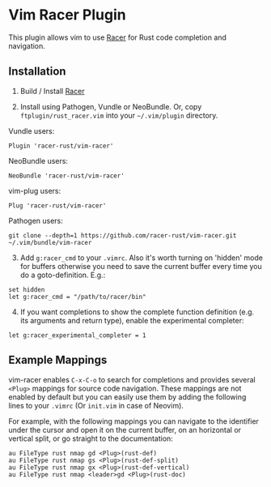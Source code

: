 # Vim Racer Plugin

This plugin allows vim to use [Racer](http://github.com/phildawes/racer) for Rust code completion and navigation.

## Installation

1. Build / Install [Racer](http://github.com/phildawes/racer)

2. Install using Pathogen, Vundle or NeoBundle. Or, copy `ftplugin/rust_racer.vim` into your `~/.vim/plugin` directory.

  Vundle users:
  ```
  Plugin 'racer-rust/vim-racer'
  ```

  NeoBundle users:
  ```
  NeoBundle 'racer-rust/vim-racer'
  ```
  
  vim-plug users:
  ```
  Plug 'racer-rust/vim-racer'
  ```
  
  Pathogen users:
  ```
  git clone --depth=1 https://github.com/racer-rust/vim-racer.git ~/.vim/bundle/vim-racer
  ```

3. Add `g:racer_cmd` to your `.vimrc`. Also it's worth turning on 'hidden' mode for buffers otherwise you need to save the current buffer every time you do a goto-definition. E.g.:

  ```
  set hidden
  let g:racer_cmd = "/path/to/racer/bin"
  ```

4. If you want completions to show the complete function definition (e.g. its arguments and return type), enable the experimental completer:

  ```
  let g:racer_experimental_completer = 1
  ```

## Example Mappings

vim-racer enables `C-x-C-o` to search for completions and provides several
`<Plug>` mappings for source code navigation. These mappings are not enabled by
default but you can easily use them by adding the following lines to your
`.vimrc` (Or `init.vim` in case of Neovim). 

For example, with the following mappings you can navigate to the identifier under
the cursor and open it on the current buffer, on an horizontal or vertical split,
or go straight to the documentation:

```
au FileType rust nmap gd <Plug>(rust-def)
au FileType rust nmap gs <Plug>(rust-def-split)
au FileType rust nmap gx <Plug>(rust-def-vertical)
au FileType rust nmap <leader>gd <Plug>(rust-doc)
```
